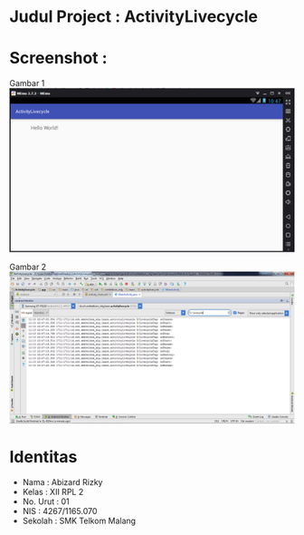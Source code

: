 # Judul Project : ActivityLivecycle

# Screenshot :
Gambar 1
![screenshot](https://github.com/abizardrizky/ActivityLivecycle/blob/master/4.1.PNG)

Gambar 2
![screenshot](https://github.com/abizardrizky/ActivityLivecycle/blob/master/4.2.PNG)

# Identitas
* Nama : Abizard Rizky
* Kelas : XII RPL 2
* No. Urut : 01
* NIS : 4267/1165.070
* Sekolah : SMK Telkom Malang
